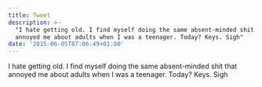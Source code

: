 ```yaml
---
title: Tweet
description: >-
  "I hate getting old. I find myself doing the same absent-minded shit that
  annoyed me about adults when I was a teenager. Today? Keys. Sigh"
date: '2015-06-05T07:06:49+01:00'
---
```

I hate getting old. I find myself doing the same absent-minded shit that annoyed me about adults when I was a teenager. Today? Keys. Sigh
